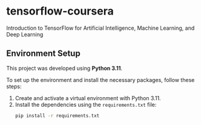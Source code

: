# tensorflow-coursera
Introduction to TensorFlow for Artificial Intelligence, Machine Learning, and Deep Learning


## Environment Setup

This project was developed using **Python 3.11**.


To set up the environment and install the necessary packages, follow these steps:

1.  Create and activate a virtual environment with Python 3.11.
2.  Install the dependencies using the `requirements.txt` file:
    ```bash
    pip install -r requirements.txt
    ```
